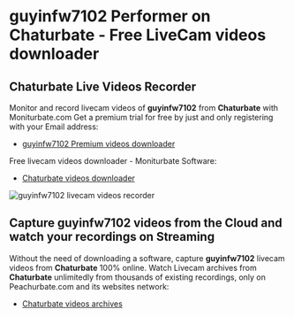 # guyinfw7102 Performer on Chaturbate - Free LiveCam videos downloader

## Chaturbate Live Videos Recorder

Monitor and record livecam videos of **guyinfw7102** from **Chaturbate** with Moniturbate.com
Get a premium trial for free by just and only registering with your Email address:
* [guyinfw7102 Premium videos downloader](https://moniturbate.com/request-demo-licence-key.html)

Free livecam videos downloader - Moniturbate Software:
* [Chaturbate videos downloader](https://moniturbate.com/moniturbate-download-software.html)

![guyinfw7102 livecam videos recorder](https://peachurnet.com/templates/moniturbate-software.png)


## Capture guyinfw7102 videos from the Cloud and watch your recordings on Streaming

Without the need of downloading a software, capture **guyinfw7102** livecam videos from **Chaturbate** 100% online.
Watch Livecam archives from **Chaturbate** unlimitedly from thousands of existing recordings, only on Peachurbate.com and its websites network:
* [Chaturbate videos archives](https://peachurnet.com/)